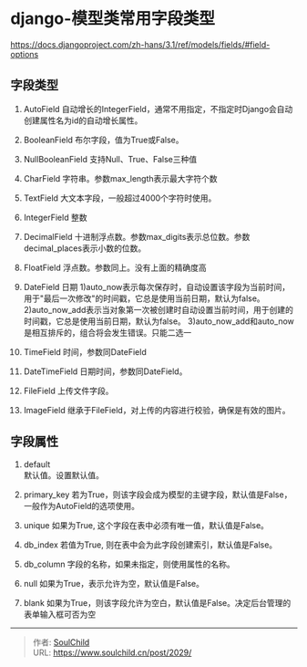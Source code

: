 # django-模型类常用字段类型

<!--more-->
https://docs.djangoproject.com/zh-hans/3.1/ref/models/fields/#field-options
## 字段类型
1. AutoField
自动增长的IntegerField，通常不用指定，不指定时Django会自动创建属性名为id的自动增长属性。

2. BooleanField
布尔字段，值为True或False。

3. NullBooleanField
支持Null、True、False三种值

4. CharField
字符串。参数max_length表示最大字符个数

5. TextField
大文本字段，一般超过4000个字符时使用。 

6. IntegerField
整数

7. DecimalField
十进制浮点数。参数max_digits表示总位数。参数decimal_places表示小数的位数。

8. FloatField
浮点数。参数同上。没有上面的精确度高

9. DateField
    日期
    1)auto_now表示每次保存时，自动设置该字段为当前时间，用于"最后一次修改"的时间戳，它总是使用当前日期，默认为false。
    2)auto_now_add表示当对象第一次被创建时自动设置当前时间，用于创建的时间戳，它总是使用当前日期，默认为false。
    3)auto_now_add和auto_now是相互排斥的，组合将会发生错误。只能二选一

10. TimeField
时间，参数同DateField

11. DateTimeField
日期时间，参数同DateField。

12. FileField
上传文件字段。

13. ImageField
继承于FileField，对上传的内容进行校验，确保是有效的图片。


## 字段属性
1. default	
默认值。设置默认值。

2. primary_key
若为True，则该字段会成为模型的主键字段，默认值是False，一般作为AutoField的选项使用。

3. unique
如果为True, 这个字段在表中必须有唯一值，默认值是False。

4. db_index
若值为True, 则在表中会为此字段创建索引，默认值是False。

5. db_column
字段的名称，如果未指定，则使用属性的名称。

6. null
如果为True，表示允许为空，默认值是False。

7. blank
如果为True，则该字段允许为空白，默认值是False。决定后台管理的表单输入框可否为空









---

> 作者: [SoulChild](https://www.soulchild.cn)  
> URL: https://www.soulchild.cn/post/2029/  

